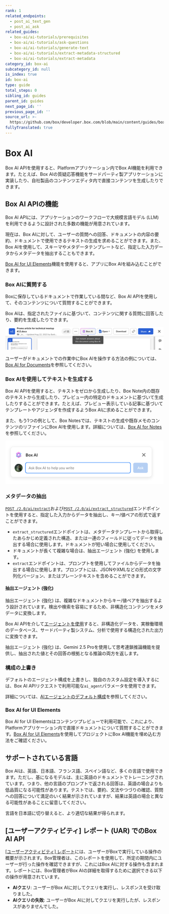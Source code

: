 ```yaml
---
rank: 1
related_endpoints:
  - post_ai_text_gen
  - post_ai_ask
related_guides:
  - box-ai/ai-tutorials/prerequisites
  - box-ai/ai-tutorials/ask-questions
  - box-ai/ai-tutorials/generate-text
  - box-ai/ai-tutorials/extract-metadata-structured
  - box-ai/ai-tutorials/extract-metadata
category_id: box-ai
subcategory_id: null
is_index: true
id: box-ai
type: guide
total_steps: 0
sibling_id: guides
parent_id: guides
next_page_id: ''
previous_page_id: ''
source_url: >-
  https://github.com/box/developer.box.com/blob/main/content/guides/box-ai/index.md
fullyTranslated: true
---
```

# Box AI

Box AI APIを使用すると、Platformアプリケーション内でBox AI機能を利用できます。たとえば、Box AIの質疑応答機能をサードパーティ製アプリケーションに実装したり、自社製品のコンテンツエディタ内で直接コンテンツを生成したりできます。

## Box AI APIの機能

Box AI APIには、アプリケーションのワークフローで大規模言語モデル (LLM) を利用できるように設計された多数の機能が用意されています。

現在は、Box AIに対して、ユーザーの質問への回答、ドキュメントの内容の要約、ドキュメントで使用できるテキストの生成を求めることができます。また、Box AIを使用して、スキーマやメタデータテンプレートなど、指定した入力データからメタデータを抽出することもできます。

[Box AI for UI Elements][boxaielement]機能を使用すると、アプリにBox AIを組み込むことができます。

### Box AIに質問する

Boxに保存しているドキュメントで作業している間など、Box AI APIを使用して、そのコンテンツについて質問することができます。

Box AIは、指定されたファイルに基づいて、コンテンツに関する質問に回答したり、要約を生成したりできます。

![ドキュメント内の \[Box AI\]](./images/box-ai-in-doc.png)

ユーザーがドキュメントでの作業中にBox AIを操作する方法の例については、[Box AI for Documents][boxaidocs]を参照してください。

### Box AIを使用してテキストを生成する

Box AI APIを使用すると、テキストをゼロから生成したり、Box Note内の既存のテキストから生成したり、プレビュー内の特定のドキュメントに基づいて生成したりすることができます。たとえば、プレビュー表示している記事に基づいてテンプレートやアジェンダを作成するようBox AIに求めることができます。

また、もう1つの例として、Box Notesでは、テキストの生成や既存メモのコンテンツのリファインにBox AIを使用します。詳細については、[Box AI for Notes][boxainotes]を参照してください。

![Notes内の \[Box AI\]](./images/box-ai-in-notes.png)

### メタデータの抽出

[`POST /2.0/ai/extract`][extract]および[`POST /2.0/ai/extract_structured`][extract-structured]エンドポイントを使用すると、指定した入力からデータを抽出し、キー/値ペアの形式で返すことができます。

* `extract_structured`エンドポイントは、メタデータテンプレートから取得したあらかじめ定義された構造、または一連のフィールドに従ってデータを抽出する場合に使用します。ドキュメントが短い場合に使用してください。
* ドキュメントが長くて複雑な場合は、抽出エージェント (強化) を使用します。
* `extract`エンドポイントは、プロンプトを使用してファイルからデータを抽出する場合に使用します。プロンプトには、JSONやXMLなどの形式の文字列化バージョン、またはプレーンテキストを含めることができます。

#### 抽出エージェント (強化)

抽出エージェント (強化) は、複雑なドキュメントからキー/値ペアを抽出するよう設計されています。検出や検索を容易にするため、非構造化コンテンツをメタデータに変換します。

Box AI APIを介して[エージェントを使用][eea-tutorial]すると、非構造化データを、実稼働環境のデータベース、サードパーティ製システム、分析で使用する構造化された出力に変換できます。

抽出エージェント (強化) は、Gemini 2.5 Proを使用して思考連鎖推論機能を提供し、抽出された値とその回答の根拠となる推論の両方を返します。

### 構成の上書き

デフォルトのエージェント構成を上書きし、独自のカスタム設定を導入するには、Box AI APIリクエストで利用可能な`ai_agent`パラメータを使用できます。

詳細については、[AIエージェントのデフォルト構成][agent-default]を参照してください。

### Box AI for UI Elements

Box AI for UI Elementsはコンテンツプレビューで利用可能で、これにより、Platformアプリケーション内で直接ドキュメントについて質問することができます。[Box AI for UI Elements][boxaielement]を使用してプロジェクトにBox AI機能を埋め込む方法をご確認ください。

<!--alex ignore-->

## サポートされている言語

Box AIは、英語、日本語、フランス語、スペイン語など、多くの言語で使用できます。ただし、基になるモデルは、主に英語のドキュメントでトレーニングされています。つまり、他の言語のプロンプトで返される回答は、英語の場合よりも低品質になる可能性があります。テストでは、要約、文法やつづりの確認、質問への回答について満足のいく結果が示されていますが、結果は英語の場合と異なる可能性があることに留意してください。

<Message type="tip">

言語を日本語に切り替えると、より適切な結果が得られます。

</Message>

## \[ユーザーアクティビティ] レポート (UAR) でのBox AI API

[\[ユーザーアクティビティ\] レポート][uar]には、ユーザーがBoxで実行している操作の概要が示されます。Box管理者は、このレポートを使用して、所定の期間内にユーザーが行った操作を確認できますが、これにはBox AIに対する操作も含まれます。レポートには、Box管理者がBox AIの詳細を取得するために選択できる以下の操作が用意されています。

* **AIクエリ**: ユーザーがBox AIに対してクエリを実行し、レスポンスを受け取りました。
* **AIクエリの失敗**: ユーザーがBox AIに対してクエリを実行したが、レスポンスがありませんでした。

[boxainotes]: https://support.box.com/hc/en-us/articles/22198577315347-Box-AI-for-Notes

[boxaidocs]: https://support.box.com/hc/en-us/articles/22158484213267-Box-AI-for-Documents

[boxaielement]: g://embed/ui-elements/preview#box-ai-ui-element

[uar]: https://support.box.com/hc/en-us/articles/4415012490387-User-Activity-Report

[agent-default]: g://box-ai/ai-agents/get-agent-default-config

[extract]: e://post_ai_extract

[extract-structured]: e://post_ai_extract_structured

[eea-tutorial]: g://box-ai/ai-tutorials/extract-metadata-structured#
